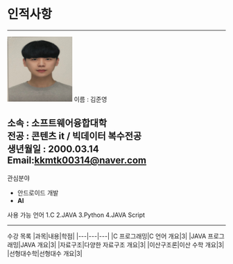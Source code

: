 # 인적사항
---
<img src=KJY.jpg height=150 width=150>
이름 : 김준영


소속 : 소프트웨어융합대학      
전공 : 콘텐츠 it / 빅데이터 복수전공   
생년월일 : 2000.03.14    
Email:<kkmtk00314@naver.com>    
---
관심분야   
* 안드로이드 개발
* **AI**

사용 가능 언어
1.C
2.JAVA
3.Python
4.JAVA Script

---------------------
수강 목록
|과목|내용|학점|
|---|---|---|
|C 프로그래밍|C 언어 개요|3|
|JAVA 프로그래밍|JAVA 개요|3|
|자료구조|다양한 자료구조 개요|3|
|이산구조론|이산 수학 개요|3|
|선형대수학|선형대수 개요|3|
